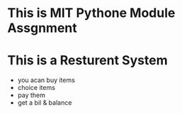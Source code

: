 
# This is MIT Pythone Module Assgnment

# This is a Resturent System

- you acan buy items
- choice items
- pay them
- get a bil & balance
